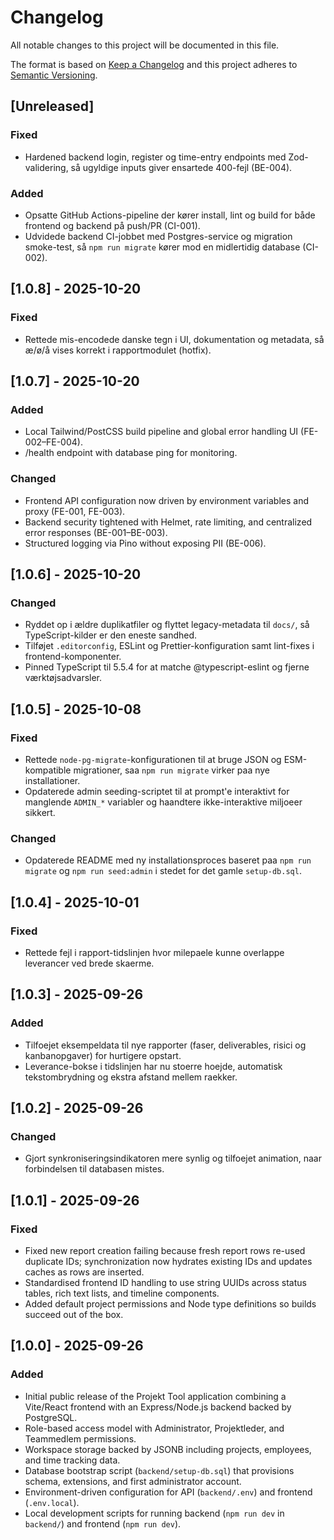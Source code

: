 # Changelog

All notable changes to this project will be documented in this file.

The format is based on [Keep a Changelog](https://keepachangelog.com/en/1.1.0/) and this project adheres to [Semantic Versioning](https://semver.org/).

## [Unreleased]
### Fixed
- Hardened backend login, register og time-entry endpoints med Zod-validering, så ugyldige inputs giver ensartede 400-fejl (BE-004).
### Added
- Opsatte GitHub Actions-pipeline der kører install, lint og build for både frontend og backend på push/PR (CI-001).
- Udvidede backend CI-jobbet med Postgres-service og migration smoke-test, så `npm run migrate` kører mod en midlertidig database (CI-002).

## [1.0.8] - 2025-10-20
### Fixed
- Rettede mis-encodede danske tegn i UI, dokumentation og metadata, så æ/ø/å vises korrekt i rapportmodulet (hotfix).

## [1.0.7] - 2025-10-20
### Added
- Local Tailwind/PostCSS build pipeline and global error handling UI (FE-002–FE-004).
- /health endpoint with database ping for monitoring.

### Changed
- Frontend API configuration now driven by environment variables and proxy (FE-001, FE-003).
- Backend security tightened with Helmet, rate limiting, and centralized error responses (BE-001–BE-003).
- Structured logging via Pino without exposing PII (BE-006).
## [1.0.6] - 2025-10-20
### Changed
- Ryddet op i ældre duplikatfiler og flyttet legacy-metadata til `docs/`, så TypeScript-kilder er den eneste sandhed.
- Tilføjet `.editorconfig`, ESLint og Prettier-konfiguration samt lint-fixes i frontend-komponenter.
- Pinned TypeScript til 5.5.4 for at matche @typescript-eslint og fjerne værktøjsadvarsler.

## [1.0.5] - 2025-10-08
### Fixed
- Rettede `node-pg-migrate`-konfigurationen til at bruge JSON og ESM-kompatible migrationer, saa `npm run migrate` virker paa nye installationer.
- Opdaterede admin seeding-scriptet til at prompt'e interaktivt for manglende `ADMIN_*` variabler og haandtere ikke-interaktive miljoeer sikkert.

### Changed
- Opdaterede README med ny installationsproces baseret paa `npm run migrate` og `npm run seed:admin` i stedet for det gamle `setup-db.sql`.

## [1.0.4] - 2025-10-01
### Fixed
- Rettede fejl i rapport-tidslinjen hvor milepaele kunne overlappe leverancer ved brede skaerme.

## [1.0.3] - 2025-09-26
### Added
- Tilfoejet eksempeldata til nye rapporter (faser, deliverables, risici og kanbanopgaver) for hurtigere opstart.
- Leverance-bokse i tidslinjen har nu stoerre hoejde, automatisk tekstombrydning og ekstra afstand mellem raekker.

## [1.0.2] - 2025-09-26
### Changed
- Gjort synkroniseringsindikatoren mere synlig og tilfoejet animation, naar forbindelsen til databasen mistes.

## [1.0.1] - 2025-09-26
### Fixed
- Fixed new report creation failing because fresh report rows re-used duplicate IDs; synchronization now hydrates existing IDs and updates caches as rows are inserted.
- Standardised frontend ID handling to use string UUIDs across status tables, rich text lists, and timeline components.
- Added default project permissions and Node type definitions so builds succeed out of the box.

## [1.0.0] - 2025-09-26
### Added
- Initial public release of the Projekt Tool application combining a Vite/React frontend with an Express/Node.js backend backed by PostgreSQL.
- Role-based access model with Administrator, Projektleder, and Teammedlem permissions.
- Workspace storage backed by JSONB including projects, employees, and time tracking data.
- Database bootstrap script (`backend/setup-db.sql`) that provisions schema, extensions, and first administrator account.
- Environment-driven configuration for API (`backend/.env`) and frontend (`.env.local`).
- Local development scripts for running backend (`npm run dev` in `backend/`) and frontend (`npm run dev`).
